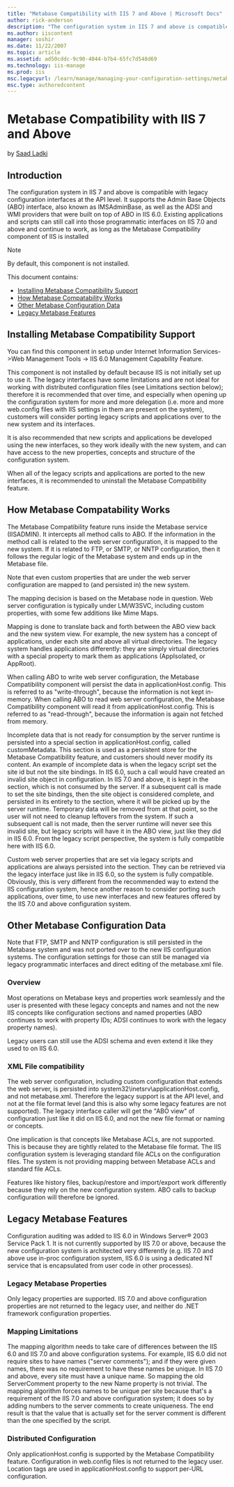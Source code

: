 ```yaml
---
title: "Metabase Compatibility with IIS 7 and Above | Microsoft Docs"
author: rick-anderson
description: "The configuration system in IIS 7 and above is compatible with legacy configuration interfaces at the API level. It supports the Admin Base Objects (ABO) int..."
ms.author: iiscontent
manager: soshir
ms.date: 11/22/2007
ms.topic: article
ms.assetid: ad50cddc-9c90-4044-b7b4-65fc7d548d69
ms.technology: iis-manage
ms.prod: iis
msc.legacyurl: /learn/manage/managing-your-configuration-settings/metabase-compatibility-with-iis-7-and-above
msc.type: authoredcontent
---
```

Metabase Compatibility with IIS 7 and Above
====================
by [Saad Ladki](https://twitter.com/saadladki)

## Introduction

The configuration system in IIS 7 and above is compatible with legacy configuration interfaces at the API level. It supports the Admin Base Objects (ABO) interface, also known as IMSAdminBase, as well as the ADSI and WMI providers that were built on top of ABO in IIS 6.0. Existing applications and scripts can still call into those programmatic interfaces on IIS 7.0 and above and continue to work, as long as the Metabase Compatibility component of IIS is installed

> [!NOTE]
> By default, this component is not installed.

This document contains:

- [Installing Metabase Compatibility Support](metabase-compatibility-with-iis-7-and-above.md#Installing)
- [How Metabase Compatability Works](metabase-compatibility-with-iis-7-and-above.md#How)
- [Other Metabase Configuration Data](metabase-compatibility-with-iis-7-and-above.md#Other)
- [Legacy Metabase Features](metabase-compatibility-with-iis-7-and-above.md#Legacy)

<a id="Installing"></a>

## Installing Metabase Compatibility Support

You can find this component in setup under Internet Information Services-&gt;Web Management Tools -&gt; IIS 6.0 Management Capability Feature.

This component is not installed by default because IIS is not initially set up to use it. The legacy interfaces have some limitations and are not ideal for working with distributed configuration files (see Limitations section below); therefore it is recommended that over time, and especially when opening up the configuration system for more and more delegation (i.e. more and more web.config files with IIS settings in them are present on the system), customers will consider porting legacy scripts and applications over to the new system and its interfaces.

It is also recommended that new scripts and applications be developed using the new interfaces, so they work ideally with the new system, and can have access to the new properties, concepts and structure of the configuration system.

When all of the legacy scripts and applications are ported to the new interfaces, it is recommended to uninstall the Metabase Compatibility feature.

<a id="How"></a>

## How Metabase Compatability Works

The Metabase Compatibility feature runs inside the Metabase service (IISADMIN). It intercepts all method calls to ABO. If the information in the method call is related to the web server configuration, it is mapped to the new system. If it is related to FTP, or SMTP, or NNTP configuration, then it follows the regular logic of the Metabase system and ends up in the Metabase file.

Note that even custom properties that are under the web server configuration are mapped to (and persisted in) the new system.

The mapping decision is based on the Metabase node in question. Web server configuration is typically under LM/W3SVC, including custom properties, with some few additions like Mime Maps.

Mapping is done to translate back and forth between the ABO view back and the new system view. For example, the new system has a concept of applications, under each site and above all virtual directories. The legacy system handles applications differently: they are simply virtual directories with a special property to mark them as applications (AppIsolated, or AppRoot).

When calling ABO to write web server configuration, the Metabase Compatibility component will persist the data in applicationHost.config. This is referred to as "write-through", because the information is not kept in-memory. When calling ABO to read web server configuration, the Metabase Compatibility component will read it from applicationHost.config. This is referred to as "read-through", because the information is again not fetched from memory.

Incomplete data that is not ready for consumption by the server runtime is persisted into a special section in applicationHost.config, called customMetadata. This section is used as a persistent store for the Metabase Compatibility feature, and customers should never modify its content. An example of incomplete data is when the legacy script set the site id but not the site bindings. In IIS 6.0, such a call would have created an invalid site object in configuration. In IIS 7.0 and above, it is kept in the section, which is not consumed by the server. If a subsequent call is made to set the site bindings, then the site object is considered complete, and persisted in its entirety to the section, where it will be picked up by the server runtime. Temporary data will be removed from at that point, so the user will not need to cleanup leftovers from the system. If such a subsequent call is not made, then the server runtime will never see this invalid site, but legacy scripts will have it in the ABO view, just like they did in IIS 6.0. From the legacy script perspective, the system is fully compatible here with IIS 6.0.

Custom web server properties that are set via legacy scripts and applications are always persisted into the section. They can be retrieved via the legacy interface just like in IIS 6.0, so the system is fully compatible. Obviously, this is very different from the recommended way to extend the IIS configuration system, hence another reason to consider porting such applications, over time, to use new interfaces and new features offered by the IIS 7.0 and above configuration system.

<a id="Other"></a>

## Other Metabase Configuration Data

Note that FTP, SMTP and NNTP configuration is still persisted in the Metabase system and was not ported over to the new IIS configuration systems. The configuration settings for those can still be managed via legacy programmatic interfaces and direct editing of the metabase.xml file.

### Overview

Most operations on Metabase keys and properties work seamlessly and the user is presented with these legacy concepts and names and not the new IIS concepts like configuration sections and named properties (ABO continues to work with property IDs; ADSI continues to work with the legacy property names).

Legacy users can still use the ADSI schema and even extend it like they used to on IIS 6.0.

### XML File compatibility

The web server configuration, including custom configuration that extends the web server, is persisted into system32\inetsrv\applicationHost.config, and not metabase.xml. Therefore the legacy support is at the API level, and not at the file format level (and this is also why some legacy features are not supported). The legacy interface caller will get the "ABO view" of configuration just like it did on IIS 6.0, and not the new file format or naming or concepts.

One implication is that concepts like Metabase ACLs, are not supported. This is because they are tightly related to the Metabase file format. The IIS configuration system is leveraging standard file ACLs on the configuration files. The system is not providing mapping between Metabase ACLs and standard file ACLs.

Features like history files, backup/restore and import/export work differently because they rely on the new configuration system. ABO calls to backup configuration will therefore be ignored.

<a id="Legacy"></a>

## Legacy Metabase Features

Configuration auditing was added to IIS 6.0 in Windows Server® 2003 Service Pack 1. It is not currently supported by IIS 7.0 or above, because the new configuration system is architected very differently (e.g. IIS 7.0 and above use in-proc configuration system, IIS 6.0 is using a dedicated NT service that is encapsulated from user code in other processes).

### Legacy Metabase Properties

Only legacy properties are supported. IIS 7.0 and above configuration properties are not returned to the legacy user, and neither do .NET framework configuration properties.

### Mapping Limitations

The mapping algorithm needs to take care of differences between the IIS 6.0 and IIS 7.0 and above configuration systems. For example, IIS 6.0 did not require sites to have names ("server comments"); and if they were given names, there was no requirement to have these names be unique. In IIS 7.0 and above, every site must have a unique name. So mapping the old ServerComment property to the new Name property is not trivial. The mapping algorithm forces names to be unique per site because that's a requirement of the IIS 7.0 and above configuration system; it does so by adding numbers to the server comments to create uniqueness. The end result is that the value that is actually set for the server comment is different than the one specified by the script.

### Distributed Configuration

Only applicationHost.config is supported by the Metabase Compatibility feature. Configuration in web.config files is not returned to the legacy user. Location tags are used in applicationHost.config to support per-URL configuration.